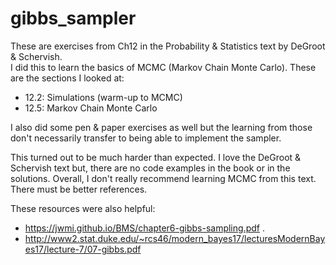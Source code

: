 # gibbs_sampler
These are exercises from Ch12 in the Probability & Statistics text by DeGroot & Schervish.  
I did this to learn the basics of MCMC (Markov Chain Monte Carlo).
These are the sections I looked at:

* 12.2: Simulations (warm-up to MCMC)
* 12.5: Markov Chain Monte Carlo

I also did some pen & paper exercises as well but the learning from those don't necessarily transfer to being able to implement the sampler.

This turned out to be much harder than expected.  I love the DeGroot & Schervish text but, there are no code examples in the book or in the solutions.  Overall, I don't really recommend learning MCMC from this text.
There must be better references.

These resources were also helpful:

* https://jwmi.github.io/BMS/chapter6-gibbs-sampling.pdf .
* http://www2.stat.duke.edu/~rcs46/modern_bayes17/lecturesModernBayes17/lecture-7/07-gibbs.pdf
